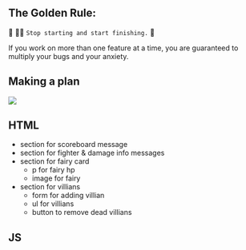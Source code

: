 ## The Golden Rule:

🦸 🦸‍♂️ `Stop starting and start finishing.` 🏁

If you work on more than one feature at a time, you are guaranteed to multiply your bugs and your anxiety.

## Making a plan

![](./assets/wire-frame.png)

## HTML

-   section for scoreboard message
-   section for fighter & damage info messages
-   section for fairy card
    -   p for fairy hp
    -   image for fairy
-   section for villians
    -   form for adding villian
    -   ul for villians
    -   button to remove dead villians

## JS
